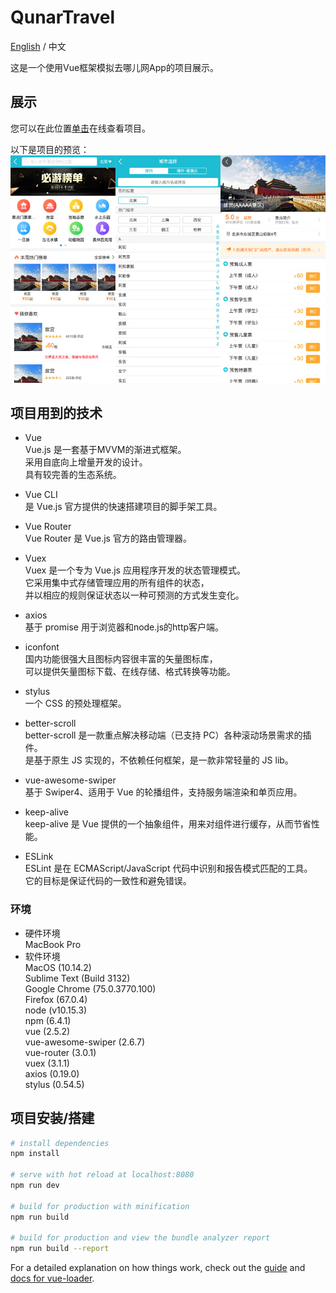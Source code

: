 # QunarTravel
[English](https://github.com/gengjian1203/QunarTravel/blob/master/README.md) / 中文

这是一个使用Vue框架模拟去哪儿网App的项目展示。  

## 展示
您可以在此位置[单击](https://gengjian1203.github.io/QunarTravel/dist)在线查看项目。  
  
以下是项目的预览：  
![Result](https://raw.githubusercontent.com/gengjian1203/QunarTravel/master/readme/result.jpg "Result")  
  
## 项目用到的技术
* Vue  
Vue.js 是一套基于MVVM的渐进式框架。  
采用自底向上增量开发的设计。  
具有较完善的生态系统。  
  
* Vue CLI  
是 Vue.js 官方提供的快速搭建项目的脚手架工具。  
  
* Vue Router  
Vue Router 是 Vue.js 官方的路由管理器。  
  
* Vuex  
Vuex 是一个专为 Vue.js 应用程序开发的状态管理模式。  
它采用集中式存储管理应用的所有组件的状态，  
并以相应的规则保证状态以一种可预测的方式发生变化。  
  
* axios  
基于 promise 用于浏览器和node.js的http客户端。  
  
* iconfont  
国内功能很强大且图标内容很丰富的矢量图标库，  
可以提供矢量图标下载、在线存储、格式转换等功能。  
  
* stylus  
一个 CSS 的预处理框架。  
  
* better-scroll  
better-scroll 是一款重点解决移动端（已支持 PC）各种滚动场景需求的插件。  
是基于原生 JS 实现的，不依赖任何框架，是一款非常轻量的 JS lib。  
  
* vue-awesome-swiper  
基于 Swiper4、适用于 Vue 的轮播组件，支持服务端渲染和单页应用。  
  
* keep-alive  
keep-alive 是 Vue 提供的一个抽象组件，用来对组件进行缓存，从而节省性能。  

* ESLink  
ESLint 是在 ECMAScript/JavaScript 代码中识别和报告模式匹配的工具。  
它的目标是保证代码的一致性和避免错误。  
  
### 环境
* 硬件环境  
MacBook Pro  
* 软件环境  
MacOS (10.14.2)    
Sublime Text (Build 3132)  
Google Chrome (75.0.3770.100)  
Firefox (67.0.4)  
node (v10.15.3)  
npm (6.4.1)  
vue (2.5.2)  
vue-awesome-swiper (2.6.7)  
vue-router (3.0.1)  
vuex (3.1.1)  
axios (0.19.0)  
stylus (0.54.5)  
  
## 项目安装/搭建

``` bash
# install dependencies
npm install

# serve with hot reload at localhost:8080
npm run dev

# build for production with minification
npm run build

# build for production and view the bundle analyzer report
npm run build --report
```

For a detailed explanation on how things work, check out the [guide](http://vuejs-templates.github.io/webpack/) and [docs for vue-loader](http://vuejs.github.io/vue-loader).
